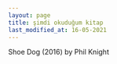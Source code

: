 ```yaml
---
layout: page
title: şimdi okuduğum kitap
last_modified_at: 16-05-2021
---
```


Shoe Dog (2016) by Phil Knight 
<!--<span style="color: white">Lorem ipsum dolor sit amet, consectetur adipiscing elit. Sed sagittis cursus erat quis tempus. Fusce semper eu eros in tristique.</span>-->
